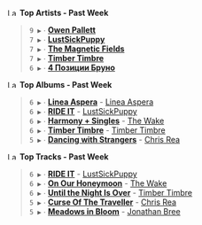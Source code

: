 <!--START_LASTFM_ARTISTS:{"period": "7day", "rows": 5}-->
<a href="https://last.fm" target="_blank"><img src="https://user-images.githubusercontent.com/17434202/215290617-e793598d-d7c9-428f-9975-156db1ba89cc.svg" alt="Last.fm Logo" width="18" height="13"/></a> **Top Artists - Past Week**

> `9 ▶️` ∙ **[Owen Pallett](https://www.last.fm/music/Owen+Pallett)**<br/>
> `7 ▶️` ∙ **[LustSickPuppy](https://www.last.fm/music/LustSickPuppy)**<br/>
> `7 ▶️` ∙ **[The Magnetic Fields](https://www.last.fm/music/The+Magnetic+Fields)**<br/>
> `7 ▶️` ∙ **[Timber Timbre](https://www.last.fm/music/Timber+Timbre)**<br/>
> `6 ▶️` ∙ **[4 Позиции Бруно](https://www.last.fm/music/4+%D0%9F%D0%BE%D0%B7%D0%B8%D1%86%D0%B8%D0%B8+%D0%91%D1%80%D1%83%D0%BD%D0%BE)**<br/>
<!--END_LASTFM_ARTISTS-->

<!--START_LASTFM_ALBUMS:{"period": "7day", "rows": 5}-->
<a href="https://last.fm" target="_blank"><img src="https://user-images.githubusercontent.com/17434202/215290617-e793598d-d7c9-428f-9975-156db1ba89cc.svg" alt="Last.fm Logo" width="18" height="13"/></a> **Top Albums - Past Week**

> `6 ▶️` ∙ **[Linea Aspera](https://www.last.fm/music/Linea+Aspera/Linea+Aspera)** - [Linea Aspera](https://www.last.fm/music/Linea+Aspera)<br/>
> `6 ▶️` ∙ **[RIDE IT](https://www.last.fm/music/LustSickPuppy/RIDE+IT)** - [LustSickPuppy](https://www.last.fm/music/LustSickPuppy)<br/>
> `6 ▶️` ∙ **[Harmony + Singles](https://www.last.fm/music/The+Wake/Harmony+%252B+Singles)** - [The Wake](https://www.last.fm/music/The+Wake)<br/>
> `6 ▶️` ∙ **[Timber Timbre](https://www.last.fm/music/Timber+Timbre/Timber+Timbre)** - [Timber Timbre](https://www.last.fm/music/Timber+Timbre)<br/>
> `5 ▶️` ∙ **[Dancing with Strangers](https://www.last.fm/music/Chris+Rea/Dancing+with+Strangers)** - [Chris Rea](https://www.last.fm/music/Chris+Rea)<br/>
<!--END_LASTFM_ALBUMS-->

<!--START_LASTFM_TRACKS:{"period": "7day", "rows": 5}-->
<a href="https://last.fm" target="_blank"><img src="https://user-images.githubusercontent.com/17434202/215290617-e793598d-d7c9-428f-9975-156db1ba89cc.svg" alt="Last.fm Logo" width="18" height="13"/></a> **Top Tracks - Past Week**

> `6 ▶️` ∙ **[RIDE IT](https://www.last.fm/music/LustSickPuppy/_/RIDE+IT)** - [LustSickPuppy](https://www.last.fm/music/LustSickPuppy)<br/>
> `6 ▶️` ∙ **[On Our Honeymoon](https://www.last.fm/music/The+Wake/_/On+Our+Honeymoon)** - [The Wake](https://www.last.fm/music/The+Wake)<br/>
> `6 ▶️` ∙ **[Until the Night Is Over](https://www.last.fm/music/Timber+Timbre/_/Until+the+Night+Is+Over)** - [Timber Timbre](https://www.last.fm/music/Timber+Timbre)<br/>
> `5 ▶️` ∙ **[Curse Of The Traveller](https://www.last.fm/music/Chris+Rea/_/Curse+Of+The+Traveller)** - [Chris Rea](https://www.last.fm/music/Chris+Rea)<br/>
> `5 ▶️` ∙ **[Meadows in Bloom](https://www.last.fm/music/Jonathan+Bree/_/Meadows+in+Bloom)** - [Jonathan Bree](https://www.last.fm/music/Jonathan+Bree)<br/>
<!--END_LASTFM_TRACKS-->